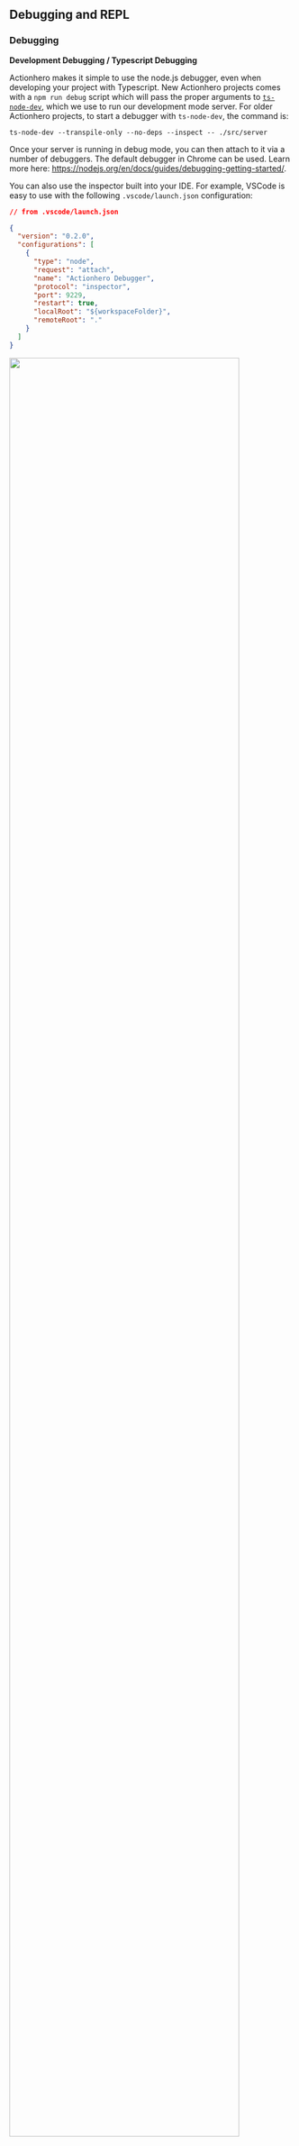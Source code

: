 ## Debugging and REPL

### Debugging

**Development Debugging / Typescript Debugging**

Actionhero makes it simple to use the node.js debugger, even when developing your project with Typescript. New Actionhero projects comes with a `npm run debug` script which will pass the proper arguments to [`ts-node-dev`](https://github.com/whitecolor/ts-node-dev), which we use to run our development mode server. For older Actionhero projects, to start a debugger with `ts-node-dev`, the command is:

```shell
ts-node-dev --transpile-only --no-deps --inspect -- ./src/server
```

Once your server is running in debug mode, you can then attach to it via a number of debuggers. The default debugger in Chrome can be used. Learn more here: https://nodejs.org/en/docs/guides/debugging-getting-started/.

You can also use the inspector built into your IDE. For example, VSCode is easy to use with the following `.vscode/launch.json` configuration:

```json
// from .vscode/launch.json

{
  "version": "0.2.0",
  "configurations": [
    {
      "type": "node",
      "request": "attach",
      "name": "Actionhero Debugger",
      "protocol": "inspector",
      "port": 9229,
      "restart": true,
      "localRoot": "${workspaceFolder}",
      "remoteRoot": "."
    }
  ]
}
```

<img style="width:90%" src="/static/images/debugger.png" />

**Production Debugging**

Modern versions of node.js have built-in inspector capabilities.

Run Actionhero with node's `--inspect` flag, ie: `node ./dist/server.js --inspect start`

More info about the [node inspector](https://nodejs.org/en/docs/inspector) can be found on the official node.js website.

### REPL

```bash
actionhero console

Running "console" task
2015-11-14 17:48:01 - notice: *** starting actionhero ***
2015-11-14 17:48:01 - info: actionhero member 10.0.1.15 has joined the cluster
2015-11-14 17:48:01 - notice: pid: 38464
2015-11-14 17:48:01 - notice: server ID: 10.0.1.15
2015-11-14 17:48:01 - info: ensuring the existence of the chatRoom: defaultRoom
2015-11-14 17:48:01 - info: ensuring the existence of the chatRoom: anotherRoom
2015-11-14 17:48:01 - notice: environment: development
2015-11-14 17:48:01 - notice: *** Server Started @ 2015-11-14 17:48:01 ***
[ AH::development ] > api.id
‘10.0.1.15'

[ AH::development ] > Object.keys(api.actions.actions)
[ ‘cacheTest',
‘randomNumber',
‘showDocumentation',
‘sleepTest',
‘status' ]
```

Actionhero has a command-line interface called a REPL! This means you can spin up a new instance of Actionhero and manually call all the methods on the `api` namespace. This combined with the new RPC tools make this a powerful debugging and development tool. Running `actionhero console` will load up a version of Actionhero in your terminal where you have access to the `api` object. This version of the server will `boot`, `initialize`, and `start`, but will skip booting any `servers`. You will be connected to any databases per your initializers.

The REPL will:

- source `NODE_ENV` properly to load the config
- will connect to redis and load any user-defined initializers
- will load any plugins
- will **not** boot any servers

If you are familiar with rails, this is very similar to `rails console`
